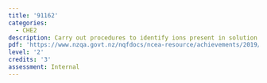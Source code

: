 ```yaml
---
title: '91162'
categories:
  - CHE2
description: Carry out procedures to identify ions present in solution
pdf: 'https://www.nzqa.govt.nz/nqfdocs/ncea-resource/achievements/2019/as91162.pdf'
level: '2'
credits: '3'
assessment: Internal
---
```


